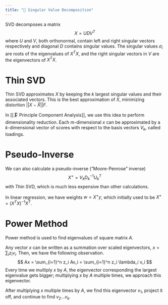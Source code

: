 ```yaml
---
title: "📎 Singular Value Decomposition"
---
```

SVD decomposes a matrix $$X = UDV^T$$where $U$ and $V$, both orthonormal, contain left and right singular vectors respectively and diagonal $D$ contains singular values. The singular values $\sigma_i$ are roots of the eigenvalues of $X^TX$, and the right singular vectors in $V$ are the eigenvectors of $X^TX$.

# Thin SVD
Thin SVD approximates $X$ by keeping the $k$ largest singular values and their associated vectors. This is the best approximation of $X$, minimizing distortion 
$||X−\hat{X}||F$.

In [[🗜️ Principle Component Analysis]], we use this idea to perform dimensionality reduction. Each $m$-dimensional $x$ can be approximated by a $k$-dimensional vector of scores with respect to the basis vectors $V_k$, called loadings.

# Pseudo-Inverse
We can also calculate a pseudo-inverse (”Moore-Penrose” inverse) $$X^+ = V_kD^{-1}_kU_k^T$$with Thin SVD, which is much less expensive than other calculations.

In linear regression, we have weights $w = X^+y$, which initially used to be $X^+ = (X^TX)^{-1}X^T$.

# Power Method
Power method is used to find eigenvalues of square matrix $A$.

Any vector $x$ can be written as a summation over scaled eigenvectors, $x = \sum_i z_i v_i$. Then, we have the following observation.
$$ Ax = \sum_{i=1}^n z_i Av_i = \sum_{i=1}^n z_i \lambda_i v_i $$
Every time we multiply $x$ by $A$, the eigenvector corresponding the largest eigenvalue gets bigger; multiplying $x$ by $A$ multiple times, we approach this eigenvector.

After multiplying $x$ multiple times by $A$, we find this eigenvector $v_1$, project it off, and continue to find $v_2\ldots v_k$.